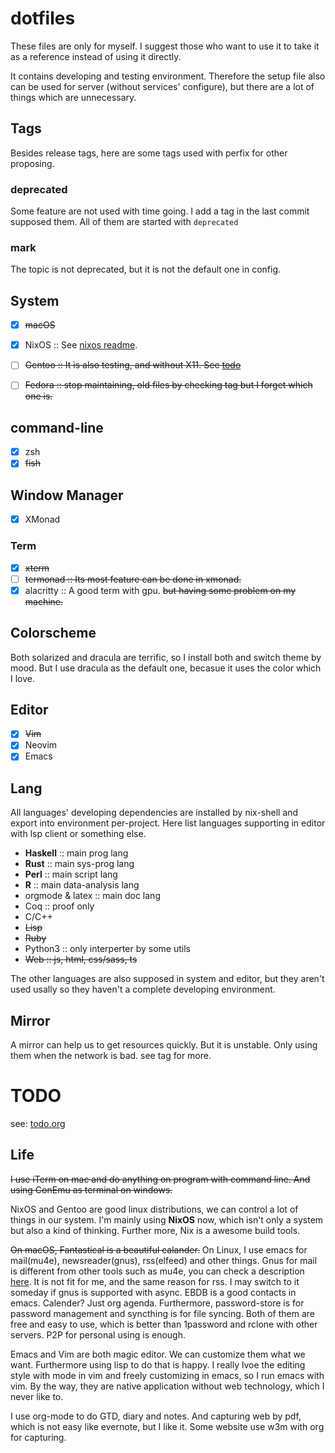 # dotfiles

These files are only for myself. I suggest those who want to use it to take
it as a reference instead of using it directly.

It contains developing and testing environment. Therefore the setup file
also can be used for server (without services' configure), but there are a lot
of things which are unnecessary.

## Tags

Besides release tags, here are some tags used with perfix for other proposing.

### deprecated 

Some feature are not used with time going. I add a tag in the last commit
supposed them. All of them are started with `deprecated`

### mark

The topic is not deprecated, but it is not the default one in config.

## System

- [x] ~~macOS~~

- [x] NixOS :: See [nixos readme](./etc/nixos/readme.md).

- [ ] ~~Gentoo :: It is also testing, and without X11. See [todo](#todo)~~

- [ ] ~~Fedora :: stop maintaining, old files by checking tag but I forget which one is.~~

## command-line

- [x] zsh
- [x] ~~fish~~

## Window Manager

- [x] XMonad

### Term

- [X] ~~xterm~~
- [ ] ~~termonad :: Its most feature can be done in xmonad.~~
- [X] alacritty :: A good term with gpu. ~~but having some problem on my machine.~~

## Colorscheme

Both solarized and dracula are terrific, so I install both and switch theme by
mood. But I use dracula as the default one, becasue it uses the color which I
love.

## Editor

- [x] ~~Vim~~
- [x] Neovim
- [x] Emacs

## Lang

All languages' developing dependencies are installed by nix-shell and export
into environment per-project. Here list languages supporting in editor with
lsp client or something else.

- **Haskell** :: main prog lang
- **Rust** :: main sys-prog lang
- **Perl** :: main script lang
- **R** :: main data-analysis lang
- orgmode & latex :: main doc lang
- Coq :: proof only
- C/C++ 
- ~~Lisp~~
- ~~Ruby~~
- Python3 :: only interperter by some utils
- ~~Web :: js, html, css/sass, ts~~

The other languages are also supposed in system and editor, but they aren't used
usally so they haven't a complete developing environment.

## Mirror

A mirror can help us to get resources quickly. But it is unstable. Only using
them when the network is bad. see tag for more.

# TODO

see: [todo.org](todo.org)

## Life

~~I use iTerm on mac and do anything on program with command line. And using
ConEmu as terminal on windows.~~

NixOS and Gentoo are good linux distributions, we can control a lot of
things in our system. I'm mainly using **NixOS** now, which isn't only a system
but also a kind of thinking. Further more, Nix is a awesome build tools.

~~On macOS, Fantastical is a beautiful calander.~~ 
On Linux, I use emacs for mail(mu4e), newsreader(gnus), rss(elfeed)
and other things. Gnus for mail is different from other tools such as 
mu4e, you can check a description
[here](https://www.gnu.org/software/emacs/manual/html_node/gnus/Mail-in-a-Newsreader.html#Mail-in-a-Newsreader). It
is not fit for me, and the same reason for rss. I may switch to it someday if
gnus is supported with async. EBDB is a good contacts in emacs. Calender? Just
org agenda. Furthermore, password-store is for password management and syncthing
is for file syncing. Both of them are free and easy to use, which is better than
1password and rclone with other servers. P2P for personal using is enough.

Emacs and Vim are both magic editor. We can customize them what we
want. Furthermore using lisp to do that is happy. I really lvoe the editing
style with mode in vim and freely customizing in emacs, so I run emacs with
vim. By the way, they are native application without web technology, which I
never like to.

I use org-mode to do GTD, diary and notes. And capturing web by pdf, which is
not easy like evernote, but I like it. Some website use w3m with org for
capturing. 
